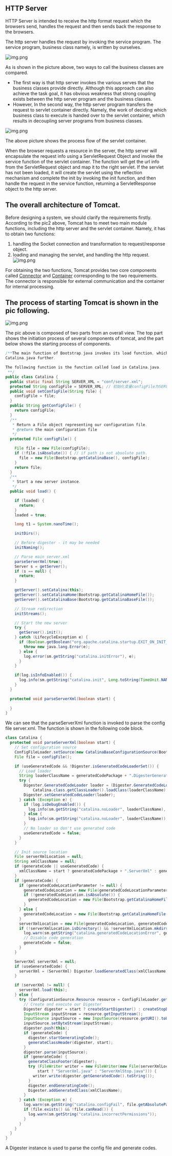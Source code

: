 ## HTTP Server
HTTP Server is intended to receive the http format request which the browsers send, handles the
request and then sends back the response to the browsers.

The http server handles the request by invoking the service program. The service program, business 
class namely, is written by ourselves.

![img.png](../pics/http_server.png)

As is shown in the picture above, two ways to call the business classes are compared.

- The first way is that http server invokes the various serves that the business classes provide 
directly. Although this approach can also achieve the task goal, it has obvious weakness that strong 
coupling exists between the http server program and the business classes.
- However, In the second way, the http server program transfers the request to servlet container 
directly. Namely, the work of deciding which business class to execute is handed over to the servlet 
container, which results in decoupling server programs from business classes.

![img.png](../pics/servlet_handle.png)

The above picture shows the process flow of the servlet container.

When the browser requests a resource in the server, the http server will encapsulate the request info
using a ServletRequest Object and invoke the service function of the servlet container. The function 
will get the url info from the ServletRequest object and map it to the right servlet. If the servlet 
has not been loaded, it will create the servlet using the reflection mechanism and complete the init 
by invoking the init function, and then handle the request in the service function, returning a 
ServletResponse object to the http server.

## The overall architecture of Tomcat.
Before designing a system, we should clarify the requirements firstly. According to the pic2 above, 
Tomcat has to meet two main module functions, including the http server and the servlet container.
Namely, it has to obtain two functions: 
1. handling the Socket connection and transformation to request/response object.
2. loading and managing the servlet, and handling the http request.
![img.png](../pics/tomcat_architecture.png)

For obtaining the two functions, Tomcat provides two core components called [Connector](./Coyote.md) 
and [Container](./Container.md) corresponding to the two requirements. The connector is responsible 
for external communication and the container for internal processing.

## The process of starting Tomcat is shown in the pic following.

![img.png](../pics/run_tomcat_process.png)

The pic above is composed of two parts from an overall view. The top part shows the initiation process 
of several components of tomcat, and the part below shows the starting process of components.

```java
/**The main function of Bootstrap.java invokes its load function, which invokes the load function of 
Catalina.java further.

The following function is the function called load in Catalina.java.
 **/
public class Catalina {
  public static final String SERVER_XML = "conf/server.xml";
  protected String configFile = SERVER_XML; // 初始化变量configFile为SERVER_XML.
  public void setConfigFile(String file) {
    configFile = file;
  }
  public String getConfigFile() {
    return configFile;
  }
  /**
   * Return a File object representing our configuration file.
   * @return the main configuration file
   */
  protected File configFile() {

    File file = new File(configFile);
    if (!file.isAbsolute()) { // if path is not absolute path.
      file = new File(Bootstrap.getCatalinaBase(), configFile);
    }
    return file;
  }
  /**
   * Start a new server instance.
   */
  public void load() {

    if (loaded) {
      return;
    }
    loaded = true;

    long t1 = System.nanoTime();

    initDirs();

    // Before digester - it may be needed
    initNaming();

    // Parse main server.xml
    parseServerXml(true);
    Server s = getServer();
    if (s == null) {
      return;
    }

    getServer().setCatalina(this);
    getServer().setCatalinaHome(Bootstrap.getCatalinaHomeFile());
    getServer().setCatalinaBase(Bootstrap.getCatalinaBaseFile());

    // Stream redirection
    initStreams();

    // Start the new server
    try {
      getServer().init();
    } catch (LifecycleException e) {
      if (Boolean.getBoolean("org.apache.catalina.startup.EXIT_ON_INIT_FAILURE")) {
        throw new java.lang.Error(e);
      } else {
        log.error(sm.getString("catalina.initError"), e);
      }
    }

    if(log.isInfoEnabled()) {
      log.info(sm.getString("catalina.init", Long.toString(TimeUnit.NANOSECONDS.toMillis(System.nanoTime() - t1))));
    }
  }

  protected void parseServerXml(boolean start) {
    
  }
}
```

We can see that the parseServerXml function is invoked to parse the config file server.xml. The 
function is shown in the following code block.
```java
class Catalina {
  protected void parseServerXml(boolean start) {
    // Set configuration source
    ConfigFileLoader.setSource(new CatalinaBaseConfigurationSource(Bootstrap.getCatalinaBaseFile(), getConfigFile()));
    File file = configFile();

    if (useGeneratedCode && !Digester.isGeneratedCodeLoaderSet()) {
      // Load loader
      String loaderClassName = generatedCodePackage + ".DigesterGeneratedCodeLoader";
      try {
        Digester.GeneratedCodeLoader loader = (Digester.GeneratedCodeLoader)
            Catalina.class.getClassLoader().loadClass(loaderClassName).getDeclaredConstructor().newInstance();
        Digester.setGeneratedCodeLoader(loader);
      } catch (Exception e) {
        if (log.isDebugEnabled()) {
          log.info(sm.getString("catalina.noLoader", loaderClassName), e);
        } else {
          log.info(sm.getString("catalina.noLoader", loaderClassName));
        }
        // No loader so don't use generated code
        useGeneratedCode = false;
      }
    }

    // Init source location
    File serverXmlLocation = null;
    String xmlClassName = null;
    if (generateCode || useGeneratedCode) {
      xmlClassName = start ? generatedCodePackage + ".ServerXml" : generatedCodePackage + ".ServerXmlStop";
    }
    if (generateCode) {
      if (generatedCodeLocationParameter != null) {
        generatedCodeLocation = new File(generatedCodeLocationParameter);
        if (!generatedCodeLocation.isAbsolute()) {
          generatedCodeLocation = new File(Bootstrap.getCatalinaHomeFile(), generatedCodeLocationParameter);
        }
      } else {
        generatedCodeLocation = new File(Bootstrap.getCatalinaHomeFile(), "work");
      }
      serverXmlLocation = new File(generatedCodeLocation, generatedCodePackage);
      if (!serverXmlLocation.isDirectory() && !serverXmlLocation.mkdirs()) {
        log.warn(sm.getString("catalina.generatedCodeLocationError", generatedCodeLocation.getAbsolutePath()));
        // Disable code generation
        generateCode = false;
      }
    }

    ServerXml serverXml = null;
    if (useGeneratedCode) {
      serverXml = (ServerXml) Digester.loadGeneratedClass(xmlClassName);
    }

    if (serverXml != null) {
      serverXml.load(this);
    } else {
      try (ConfigurationSource.Resource resource = ConfigFileLoader.getSource().getServerXml()) {
        // Create and execute our Digester
        Digester digester = start ? createStartDigester() : createStopDigester();
        InputStream inputStream = resource.getInputStream();
        InputSource inputSource = new InputSource(resource.getURI().toURL().toString());
        inputSource.setByteStream(inputStream);
        digester.push(this);
        if (generateCode) {
          digester.startGeneratingCode();
          generateClassHeader(digester, start);
        }
        digester.parse(inputSource);
        if (generateCode) {
          generateClassFooter(digester);
          try (FileWriter writer = new FileWriter(new File(serverXmlLocation,
              start ? "ServerXml.java" : "ServerXmlStop.java"))) {
            writer.write(digester.getGeneratedCode().toString());
          }
          digester.endGeneratingCode();
          Digester.addGeneratedClass(xmlClassName);
        }
      } catch (Exception e) {
        log.warn(sm.getString("catalina.configFail", file.getAbsolutePath()), e);
        if (file.exists() && !file.canRead()) {
          log.warn(sm.getString("catalina.incorrectPermissions"));
        }
      }
    }
  }
}
```

A Digester instance is used to parse the config file and generate codes.


